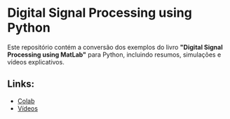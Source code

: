 # Digital Signal Processing using Python

Este repositório contém a conversão dos exemplos do livro **"Digital Signal Processing using MatLab"** para Python, incluindo resumos, simulações e vídeos explicativos.

## Links:

- [Colab]([[notebooks/transformada_z.ipynb](https://colab.research.google.com/drive/1-5RX9PR8-LW3qeTXtP7xs34U3rBjicZO?usp=sharing)](https://colab.research.google.com/drive/1-5RX9PR8-LW3qeTXtP7xs34U3rBjicZO?authuser=1#scrollTo=R8n6ni-xRckZ))
- [Vídeos]()
